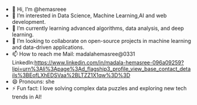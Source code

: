 - 👋 Hi, I’m @hemasreee
- 👀 I’m interested in Data Science, Machine Learning,AI and web development.
- 🌱 I’m currently learning advanced algorithms, data analysis, and deep learning.
- 💞️ I’m looking to collaborate on open-source projects in machine learning and data-driven applications.
- 📫 How to reach me Mail: madalahemasree@0331 LinkedIn:https://www.linkedin.com/in/madala-hemasree-096a09259?lipi=urn%3Ali%3Apage%3Ad_flagship3_profile_view_base_contact_details%3BEofLXhEDSVaa%2BLTZZ1X1qw%3D%3D
- 😄 Pronouns: she
- ⚡ Fun fact: I love solving complex data puzzles and exploring new tech trends in AI!

<!---
hemasreee/hemasreee is a ✨ special ✨ repository because its `README.md` (this file) appears on your GitHub profile.
You can click the Preview link to take a look at your changes.
--->
